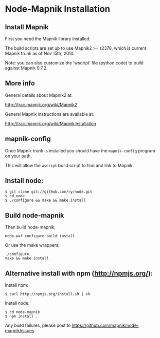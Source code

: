 
# Node-Mapnik Installation

## Install Mapnik

  First you need the Mapnik library installed.
  
  The build scripts are set up to use Mapnik2 >= r2378,
  which is current Mapnik trunk as of Nov 15th, 2010.

  Note: you can also customize the 'wscript' file (python code)
  to build against Mapnik 0.7.2.

## More info

  General details about Mapnik2 at:
  
  http://trac.mapnik.org/wiki/Mapnik2
  
  General Mapnik instructions are available at:
  
  http://trac.mapnik.org/wiki/MapnikInstallation
  

## mapnik-config

  Once Mapnik trunk is installed you should have the `mapnik-config`
  program on your path.
  
  This will allow the `wscript` build script to find and link to Mapnik.


## Install node:
  
    $ git clone git://github.com/ry/node.git
    $ cd node
    $ ./configure && make && make install

## Build node-mapnik

  Then build node-mapnik:
  
    node-waf configure build install
    
  Or use the make wrappers:
  
    ./configure
    make && make install

## Alternative install with npm (http://npmjs.org/):

  Install npm:
  
    $ curl http://npmjs.org/install.sh | sh
  
  Install node:
    
    $ cd node-mapnik
    $ npm install .


Any build failures, please post to https://github.com/mapnik/node-mapnik/issues.